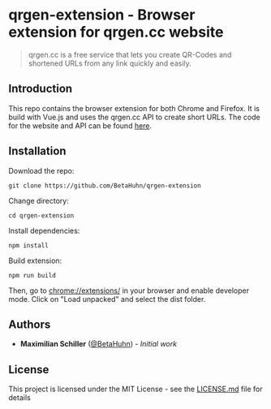 # qrgen-extension  - Browser extension for qrgen.cc website

> qrgen.cc is a free service that lets you create QR-Codes and shortened URLs from any link quickly and easily.

## Introduction

This repo contains the browser extension for both Chrome and Firefox. It is build with Vue.js and uses the qrgen.cc API to create short URLs. The code for the website and API can be found [here](https://github.com/BetaHuhn/qrgen).

## Installation

Download the repo:

```
git clone https://github.com/BetaHuhn/qrgen-extension
```

Change directory:

```
cd qrgen-extension
```

Install  dependencies:

```
npm install
```

Build extension:

```
npm run build
```

Then, go to [chrome://extensions/](chrome://extensions/) in your browser and enable developer mode. Click on "Load unpacked" and select the dist folder.


## Authors
* **Maximilian Schiller** ([@BetaHuhn](https://github.com/BetaHuhn)) - *Initial work*

## License

This project is licensed under the MIT License - see the [LICENSE.md](LICENSE.md) file for details
